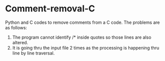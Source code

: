 # Comment-removal-C
Python and C codes to remove comments from a C code.
The problems are as follows:
1. The program cannot identify /* inside quotes so those lines are also altered.
2. It is going thru the input file 2 times as the processing is happening thru line by line traversal.
